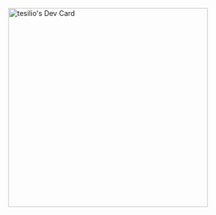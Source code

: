 <a href="https://app.daily.dev/tesilio"><img src="https://api.daily.dev/devcards/a3701331aaa64e91966f691aab611150.png?r=ihd" width="400" alt="tesilio's Dev Card"/></a>

